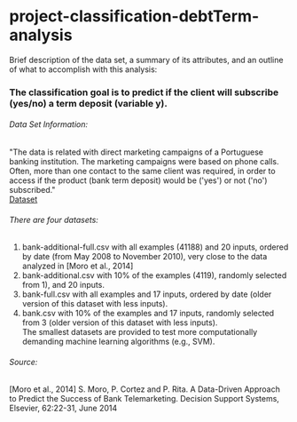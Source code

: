 # project-classification-debtTerm-analysis
Brief description of the data set, a summary of its attributes, and an outline of what to accomplish with this analysis:<br/>
### The classification goal is to predict if the client will subscribe (yes/no) a term deposit (variable y).

###### Data Set Information:

"The data is related with direct marketing campaigns of a Portuguese banking institution. The marketing campaigns were based on phone calls. Often, more than one contact to the same client was required, in order to access if the product (bank term deposit) would be ('yes') or not ('no') subscribed."<br/>
[Dataset](https://archive.ics.uci.edu/ml/datasets/Bank+Marketing)

###### There are four datasets:
1) bank-additional-full.csv with all examples (41188) and 20 inputs, ordered by date (from May 2008 to November 2010), very close to the data analyzed in [Moro et al., 2014]<br/>
2) bank-additional.csv with 10% of the examples (4119), randomly selected from 1), and 20 inputs.<br/>
3) bank-full.csv with all examples and 17 inputs, ordered by date (older version of this dataset with less inputs).<br/>
4) bank.csv with 10% of the examples and 17 inputs, randomly selected from 3 (older version of this dataset with less inputs).<br/>
The smallest datasets are provided to test more computationally demanding machine learning algorithms (e.g., SVM).<br/>

###### Source:

[Moro et al., 2014] S. Moro, P. Cortez and P. Rita. A Data-Driven Approach to Predict the Success of Bank Telemarketing. Decision Support Systems, Elsevier, 62:22-31, June 2014
